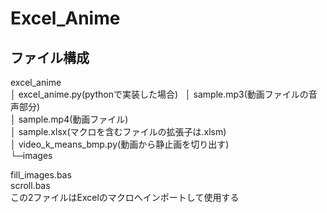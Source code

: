 # Excel_Anime

## ファイル構成
excel_anime  
│  excel_anime.py(pythonで実装した場合)  
│  sample.mp3(動画ファイルの音声部分)  
│  sample.mp4(動画ファイル)  
│  sample.xlsx(マクロを含むファイルの拡張子は.xlsm)  
│  video_k_means_bmp.py(動画から静止画を切り出す)  
└─images  
  
fill_images.bas  
scroll.bas  
この2ファイルはExcelのマクロへインポートして使用する
